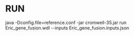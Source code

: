 # RUN
java -Dconfig.file=reference.conf -jar cromwell-35.jar run Eric_gene_fusion.wdl --inputs Eric_gene_fusion.inputs.json 
